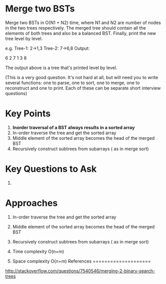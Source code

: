 Merge two BSTs
===========================================================================
Merge two BSTs in O(N1 + N2) time, where N1 and N2 are number of nodes in the two trees respectively. The merged tree should contain all the elements of both trees and also be a balanced BST. Finally, print the new tree level by level. 
 
e.g.
Tree-1:  2->1,3
Tree-2:  7->6,8
Output:
 
6
2 7
1 3 8
 
The output above is a tree that's printed level by level.
 
(This is a very good question. It's not hard at all, but will need you to write several functions: one to parse, one to sort, one to merge, one to reconstruct and one to print. Each of these can be separate short interview questions)
 

Key Points
====================

1. <b>Inorder traversal of a BST always results in a sorted array</b>
1. In-order traverse the tree and get the sorted array
1. Middle element of the sorted array becomes the head of the merged BST
1. Recursively construct subtrees from subarrays ( as in merge sort)


Key Questions to Ask
====================
1. 

Approaches
====================

1. In-order traverse the tree and get the sorted array
1. Middle element of the sorted array becomes the head of the merged BST
1. Recursively construct subtrees from subarrays ( as in merge sort)
	

2. Time complexity O(n+m)
3. Space complexity O(n+m) 
References
====================

http://stackoverflow.com/questions/7540546/merging-2-binary-search-trees
